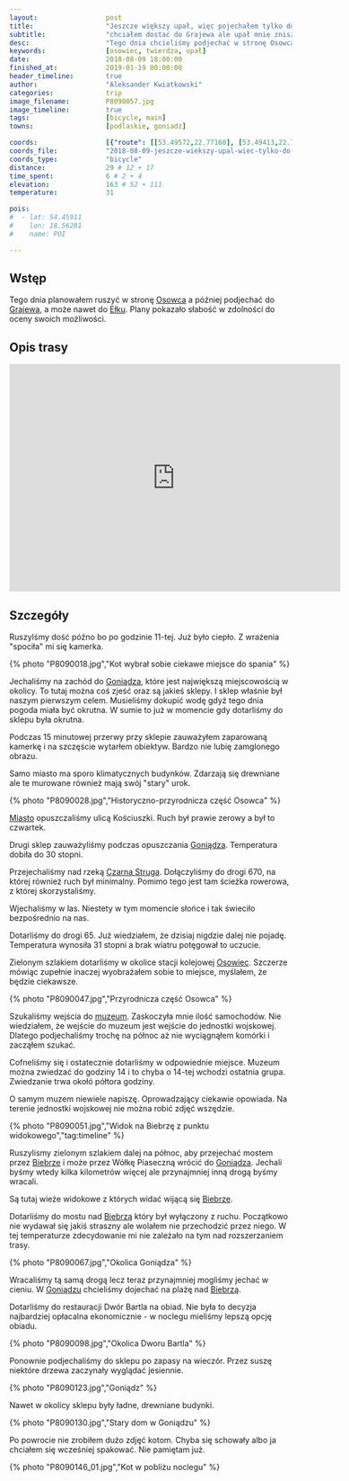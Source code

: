 ```yaml
---
layout:                 post
title:                  "Jeszcze większy upał, więc pojechałem tylko do Osowca"
subtitle:               "chciałem dostać do Grajewa ale upał mnie zniszczył szybko"
desc:                   "Tego dnia chcieliśmy podjechać w stronę Osowca, gdzie ja planowałem jechać dalej na północ w stronę Grajewa. Pogoda była na tyle okrutna, że po dojechaniu do Osowca nie byłem w stanie jechać dalej."
keywords:               [osowiec, twierdza, upał]
date:                   2018-08-09 18:00:00
finished_at:            2019-01-19 00:00:00
header_timeline:        true
author:                 "Aleksander Kwiatkowski"
categories:             trip
image_filename:         P8090057.jpg
image_timeline:         true
tags:                   [bicycle, main]
towns:                  [podlaskie, goniadz]

coords:                 [{"route": [[53.49572,22.77160], [53.49413,22.76362], [53.48816,22.75839], [53.48418,22.71745], [53.47452,22.67264], [53.46650,22.66818], [53.48627,22.64578]], "type": "bicycle"}]
coords_file:            "2018-08-09-jeszcze-wiekszy-upal-wiec-tylko-do-osowca.json"
coords_type:            "bicycle"
distance:               29 # 12 + 17
time_spent:             6 # 2 + 4
elevation:              163 # 52 + 111
temperature:            31

pois:
#  - lat: 54.45911
#    lon: 18.56281
#    name: POI

---
```


[wiki-osowiec]: https://pl.wikipedia.org/wiki/Osowiec-Twierdza
[wiki-grajewo]: https://pl.wikipedia.org/wiki/Grajewo
[wiki-elk]: https://pl.wikipedia.org/wiki/E%C5%82k
[wiki-goniadz]: https://pl.wikipedia.org/wiki/Goni%C4%85dz
[wiki-czarna-struga]: https://pl.wikipedia.org/wiki/Czarna_Struga_(dop%C5%82yw_Biebrzy)
[wiki-osowiec-muzeum]: https://pl.wikipedia.org/wiki/Twierdza_Osowiec
[wiki-biebrza]: https://pl.wikipedia.org/wiki/Biebrza

## Wstęp

Tego dnia planowałem ruszyć w stronę [Osowca][wiki-osowiec] a później podjechać
do [Grajewa][wiki-grajewo], a może nawet do [Ełku][wiki-elk].
Plany pokazało słabość w zdolności do oceny swoich możliwości.

## Opis trasy

<!--
<iframe height='405' width='590' frameborder='0' allowtransparency='true' scrolling='no' src='https://www.strava.com/activities/1760986423/embed/1b23a9911b302e01d5d1d1c9dbc5a17cdebb8f1c'></iframe>
-->

<iframe height='405' width='590' frameborder='0' allowtransparency='true' scrolling='no' src='https://www.strava.com/activities/1760995354/embed/ec78cd2092b70204f0b90771b8039fa817268239'></iframe>

## Szczegóły

Ruszylśmy dość późno bo po godzinie 11-tej. Już było ciepło. Z wrażenia "spociła" mi się
kamerka.

{% photo "P8090018.jpg","Kot wybrał sobie ciekawe miejsce do spania" %}

Jechaliśmy na zachód do [Goniądza][wiki-goniadz], które jest największą miejscowością
w okolicy. To tutaj można coś zjeść oraz są jakieś sklepy. I sklep właśnie był
naszym pierwszym celem. Musieliśmy dokupić wodę gdyż tego dnia pogoda miała być
okrutna. W sumie to już w momencie gdy dotarliśmy do sklepu była okrutna.

Podczas 15 minutowej przerwy przy sklepie zauważyłem zaparowaną kamerkę i na
szczęście wytarłem obiektyw. Bardzo nie lubię zamglonego obrazu.

Samo miasto ma sporo klimatycznych budynków. Zdarzają się drewniane ale te murowane również
mają swój "stary" urok.

{% photo "P8090028.jpg","Historyczno-przyrodnicza część Osowca" %}

[Miasto][wiki-goniadz] opuszczaliśmy ulicą Kościuszki. Ruch był prawie zerowy
a był to czwartek.

Drugi sklep zauważyliśmy podczas opuszczania [Goniądza][wiki-goniadz].
Temperatura dobiła do 30 stopni.

Przejechaliśmy nad rzeką [Czarna Struga][wiki-czarna-struga]. Dołączyliśmy do drogi 670,
na której również ruch był minimalny. Pomimo tego jest tam ścieżka rowerowa, z której
skorzystaliśmy.

Wjechaliśmy w las. Niestety w tym momencie słońce i tak świeciło bezpośrednio na nas.

Dotarliśmy do drogi 65. Już wiedziałem, że dzisiaj nigdzie dalej nie pojadę.
Temperatura wynosiła 31 stopni a brak wiatru potęgował to uczucie.

Zielonym szlakiem dotarliśmy w okolice stacji kolejowej [Osowiec][wiki-osowiec].
Szczerze mówiąc zupełnie inaczej wyobrażałem sobie to miejsce, myślałem, że
będzie ciekawsze.

{% photo "P8090047.jpg","Przyrodnicza część Osowca" %}

Szukaliśmy wejścia do [muzeum][wiki-osowiec-muzeum]. Zaskoczyła mnie ilość
samochodów. Nie wiedziałem, że wejście do muzeum jest
wejście do jednostki wojskowej. Dlatego podjechaliśmy trochę na północ aż
nie wyciągnąłem komórki i zacząłem szukać.

Cofneliśmy się i ostatecznie dotarliśmy w odpowiednie miejsce. Muzeum można
zwiedzać do godziny 14 i to chyba o 14-tej wchodzi ostatnia grupa. Zwiedzanie
trwa okołó półtora godziny.

O samym muzem niewiele napiszę. Oprowadzający ciekawie opowiada. Na terenie jednostki
wojskowej nie można robić zdjęć wszędzie.

{% photo "P8090051.jpg","Widok na Biebrzę z punktu widokowego","tag:timeline" %}

Ruszylismy zielonym szlakiem dalej na północ, aby przejechać mostem
przez [Biebrze][wiki-biebrza] i może przez Wółkę Piaseczną
wrócić do [Goniądza][wiki-goniadz]. Jechali byśmy wtedy
kilka kilometrów więcej ale przynajmniej inną drogą byśmy wracali.

Są tutaj wieże widokowe z których widać wijącą się [Biebrze][wiki-biebrza].

Dotarliśmy do mostu nad [Biebrzą][wiki-biebrza] który był wyłączony z ruchu.
Początkowo nie wydawał się jakiś straszny ale wolałem nie przechodzić przez niego.
W tej temperaturze zdecydowanie mi nie zależało na tym nad rozszerzaniem trasy.

{% photo "P8090067.jpg","Okolica Goniądza" %}

Wracaliśmy tą samą drogą lecz teraz przynajmniej mogliśmy jechać w cieniu.
W [Goniądzu][wiki-goniadz] chcieliśmy dojechać na plażę nad [Biebrzą][wiki-biebrza].

Dotarliśmy do restauracji Dwór Bartla na obiad. Nie była to decyzja najbardziej
opłacalna ekonomicznie - w noclegu mieliśmy lepszą opcję obiadu.

{% photo "P8090098.jpg","Okolica Dworu Bartla" %}

Ponownie podjechaliśmy do sklepu po zapasy na wieczór. Przez suszę niektóre drzewa
zaczynały wyglądać jesiennie.

{% photo "P8090123.jpg","Goniądz" %}

Nawet w okolicy sklepu były ładne, drewniane budynki.

{% photo "P8090130.jpg","Stary dom w Goniądzu" %}

Po powrocie nie zrobiłem dużo zdjęć kotom. Chyba się schowały albo ja chciałem się
wcześniej spakować. Nie pamiętam już.

{% photo "P8090146_01.jpg","Kot w pobliżu noclegu" %}
